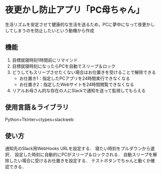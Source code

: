 # 夜更かし防止アプリ「PC母ちゃん」
生活リズムを安定させて健康的な生活を送るため，PCに夢中になって夜更かししてしまうのを防止したいという動機から作成

## 機能
1. 目標就寝時刻1時間前にリマインド
1. 目標就寝時刻になったらPCを自動でスリープ＆ロック
1. どうしてもスリープさせたくない場合はお仕置きを受けることで解除できる
    - お仕置き1：指定したPCアプリを24時間実行できなくなる
    - お仕置き2：指定したWebサイトを24時間閲覧できなくなる
1. リアルお母さん的な存在の人にSlackで通知を送って監視してもらえる

## 使用言語＆ライブラリ
Python+Tkinter+ctypes+slackweb

## 使い方
通知先のSlack用WebHooks URLを設定する．
寝たい時刻をプルダウンから選択．
設定した時刻に自動的にPCがスリープ＆ロックされる．
自動スリープを解除したい場合に受けるお仕置きを設定する．
テストボタンでちゃんと動くか確認できる．
